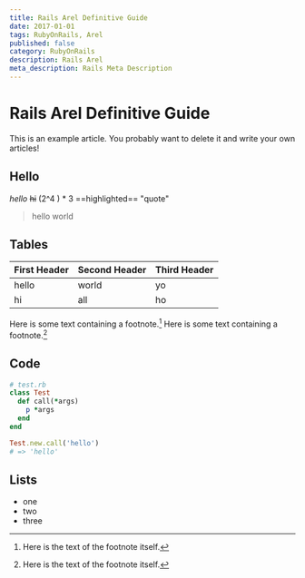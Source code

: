 ```yaml
---
title: Rails Arel Definitive Guide
date: 2017-01-01
tags: RubyOnRails, Arel
published: false
category: RubyOnRails
description: Rails Arel
meta_description: Rails Meta Description
---
```


# Rails Arel Definitive Guide

This is an example article. You probably want to delete it and write your own articles!

## Hello

_hello_
~~hi~~ 
(2^4 ) * 3
==highlighted==
"quote" 
> hello world

## Tables

| First Header | Second Header | Third Header |
|--------------|---------------|--------------|
| hello        | world         | yo           |
| hi           | all           | ho           |

Here is some text containing a footnote.[^somesamplefootnote]
Here is some text containing a footnote.[^somesamplefootnote2]

## Code

```ruby
# test.rb
class Test
  def call(*args)
    p *args
  end
end

Test.new.call('hello')
# => 'hello'
```

## Lists

- one
- two
- three

[^somesamplefootnote]: Here is the text of the footnote itself.
[^somesamplefootnote2]: Here is the text of the footnote itself.
